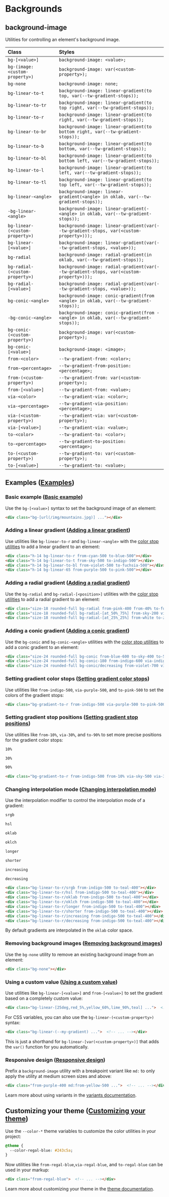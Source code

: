 # Backgrounds

## background-image

Utilities for controlling an element's background image.

| Class                       | Styles                                                                 |
| :-------------------------- | :--------------------------------------------------------------------- |
| `bg-[<value>]`              | `background-image: <value>;`                                          |
| `bg-(image:<custom-property>)` | `background-image: var(<custom-property>);`                           |
| `bg-none`                   | `background-image: none;`                                             |
| `bg-linear-to-t`            | `background-image: linear-gradient(to top, var(--tw-gradient-stops));`   |
| `bg-linear-to-tr`           | `background-image: linear-gradient(to top right, var(--tw-gradient-stops));` |
| `bg-linear-to-r`            | `background-image: linear-gradient(to right, var(--tw-gradient-stops));`  |
| `bg-linear-to-br`           | `background-image: linear-gradient(to bottom right, var(--tw-gradient-stops));`|
| `bg-linear-to-b`            | `background-image: linear-gradient(to bottom, var(--tw-gradient-stops));` |
| `bg-linear-to-bl`           | `background-image: linear-gradient(to bottom left, var(--tw-gradient-stops));`|
| `bg-linear-to-l`            | `background-image: linear-gradient(to left, var(--tw-gradient-stops));`   |
| `bg-linear-to-tl`           | `background-image: linear-gradient(to top left, var(--tw-gradient-stops));` |
| `bg-linear-<angle>`         | `background-image: linear-gradient(<angle> in oklab, var(--tw-gradient-stops));`|
| `-bg-linear-<angle>`        | `background-image: linear-gradient(-<angle> in oklab, var(--tw-gradient-stops));`|
| `bg-linear-(<custom-property>)`| `background-image: linear-gradient(var(--tw-gradient-stops, var(<custom-property>)));`|
| `bg-linear-[<value>]`       | `background-image: linear-gradient(var(--tw-gradient-stops, <value>));`|
| `bg-radial`                 | `background-image: radial-gradient(in oklab, var(--tw-gradient-stops));`|
| `bg-radial-(<custom-property>)`| `background-image: radial-gradient(var(--tw-gradient-stops, var(<custom-property>)));`|
| `bg-radial-[<value>]`       | `background-image: radial-gradient(var(--tw-gradient-stops, <value>));`|
| `bg-conic-<angle>`          | `background-image: conic-gradient(from <angle> in oklab, var(--tw-gradient-stops));`|
| `-bg-conic-<angle>`         | `background-image: conic-gradient(from -<angle> in oklab, var(--tw-gradient-stops));`|
| `bg-conic-(<custom-property>)`| `background-image: var(<custom-property>);`                           |
| `bg-conic-[<value>]`        | `background-image: <image>;`                                           |
| `from-<color>`              | `--tw-gradient-from: <color>;`                                        |
| `from-<percentage>`         | `--tw-gradient-from-position: <percentage>;`                            |
| `from-(<custom-property>)`  | `--tw-gradient-from: var(<custom-property>);`                         |
| `from-[<value>]`            | `--tw-gradient-from: <value>;`                                          |
| `via-<color>`               | `--tw-gradient-via: <color>;`                                         |
| `via-<percentage>`          | `--tw-gradient-via-position: <percentage>;`                             |
| `via-(<custom-property>)`   | `--tw-gradient-via: var(<custom-property>);`                          |
| `via-[<value>]`             | `--tw-gradient-via: <value>;`                                           |
| `to-<color>`                | `--tw-gradient-to: <color>;`                                          |
| `to-<percentage>`           | `--tw-gradient-to-position: <percentage>;`                              |
| `to-(<custom-property>)`    | `--tw-gradient-to: var(<custom-property>);`                            |
| `to-[<value>]`              | `--tw-gradient-to: <value>;`                                            |

## Examples ([Examples](https://tailwindcss.com/docs/background-image#examples))

### Basic example ([Basic example](https://tailwindcss.com/docs/background-image#basic-example))

Use the `bg-[<value>]` syntax to set the background image of an element:

```html
<div class="bg-[url(/img/mountains.jpg)] ..."></div>
```

### Adding a linear gradient ([Adding a linear gradient](https://tailwindcss.com/docs/background-image#adding-a-linear-gradient))

Use utilities like `bg-linear-to-r` and `bg-linear-<angle>` with the [color stop utilities](https://tailwindcss.com/docs/background-image#setting-gradient-color-stops) to add a linear gradient to an element:

```html
<div class="h-14 bg-linear-to-r from-cyan-500 to-blue-500"></div>
<div class="h-14 bg-linear-to-t from-sky-500 to-indigo-500"></div>
<div class="h-14 bg-linear-to-bl from-violet-500 to-fuchsia-500"></div>
<div class="h-14 bg-linear-65 from-purple-500 to-pink-500"></div>
```

### Adding a radial gradient ([Adding a radial gradient](https://tailwindcss.com/docs/background-image#adding-a-radial-gradient))

Use the `bg-radial` and `bg-radial-[<position>]` utilities with the [color stop utilities](https://tailwindcss.com/docs/background-image#setting-gradient-color-stops) to add a radial gradient to an element:

```html
<div class="size-18 rounded-full bg-radial from-pink-400 from-40% to-fuchsia-700"></div>
<div class="size-18 rounded-full bg-radial-[at_50%_75%] from-sky-200 via-blue-400 to-indigo-900 to-90%"></div>
<div class="size-18 rounded-full bg-radial-[at_25%_25%] from-white to-zinc-900 to-75%"></div>
```

### Adding a conic gradient ([Adding a conic gradient](https://tailwindcss.com/docs/background-image#adding-a-conic-gradient))

Use the `bg-conic` and `bg-conic-<angle>` utilities with the [color stop utilities](https://tailwindcss.com/docs/background-image#setting-gradient-color-stops) to add a conic gradient to an element:

```html
<div class="size-24 rounded-full bg-conic from-blue-600 to-sky-400 to-50%"></div>
<div class="size-24 rounded-full bg-conic-180 from-indigo-600 via-indigo-50 to-indigo-600"></div>
<div class="size-24 rounded-full bg-conic/decreasing from-violet-700 via-lime-300 to-violet-700"></div>
```

### Setting gradient color stops ([Setting gradient color stops](https://tailwindcss.com/docs/background-image#setting-gradient-color-stops))

Use utilities like `from-indigo-500`, `via-purple-500`, and `to-pink-500` to set the colors of the gradient stops:

```html
<div class="bg-gradient-to-r from-indigo-500 via-purple-500 to-pink-500 ..."></div>
```

### Setting gradient stop positions ([Setting gradient stop positions](https://tailwindcss.com/docs/background-image#setting-gradient-stop-positions))

Use utilities like `from-10%`, `via-30%`, and `to-90%` to set more precise positions for the gradient color stops:

```html
10%

30%

90%
```

```html
<div class="bg-gradient-to-r from-indigo-500 from-10% via-sky-500 via-30% to-emerald-500 to-90% ..."></div>
```

### Changing interpolation mode ([Changing interpolation mode](https://tailwindcss.com/docs/background-image#changing-interpolation-mode))

Use the interpolation modifier to control the interpolation mode of a gradient:

```html
srgb

hsl

oklab

oklch

longer

shorter

increasing

decreasing
```

```html
<div class="bg-linear-to-r/srgb from-indigo-500 to-teal-400"></div>
<div class="bg-linear-to-r/hsl from-indigo-500 to-teal-400"></div>
<div class="bg-linear-to-r/oklab from-indigo-500 to-teal-400"></div>
<div class="bg-linear-to-r/oklch from-indigo-500 to-teal-400"></div>
<div class="bg-linear-to-r/longer from-indigo-500 to-teal-400"></div>
<div class="bg-linear-to-r/shorter from-indigo-500 to-teal-400"></div>
<div class="bg-linear-to-r/increasing from-indigo-500 to-teal-400"></div>
<div class="bg-linear-to-r/decreasing from-indigo-500 to-teal-400"></div>
```

By default gradients are interpolated in the `oklab` color space.

### Removing background images ([Removing background images](https://tailwindcss.com/docs/background-image#removing-background-images))

Use the `bg-none` utility to remove an existing background image from an element:

```html
<div class="bg-none"></div>
```

### Using a custom value ([Using a custom value](https://tailwindcss.com/docs/background-image#using-a-custom-value))

Use utilities like `bg-linear-[<value>]` and `from-[<value>]` to set the gradient based on a completely custom value:

```html
<div class="bg-linear-[25deg,red_5%,yellow_60%,lime_90%,teal] ...">  <!-- ... --></div>
```

For CSS variables, you can also use the `bg-linear-(<custom-property>)` syntax:

```html
<div class="bg-linear-(--my-gradient) ...">  <!-- ... --></div>
```

This is just a shorthand for `bg-linear-[var(<custom-property>)]` that adds the `var()` function for you automatically.

### Responsive design ([Responsive design](https://tailwindcss.com/docs/background-image#responsive-design))

Prefix a `background-image` utility with a breakpoint variant like `md:` to only apply the utility at medium screen sizes and above:

```html
<div class="from-purple-400 md:from-yellow-500 ...">  <!-- ... --></div>
```

Learn more about using variants in the [variants documentation](https://tailwindcss.com/docs/hover-focus-and-other-states).

## Customizing your theme ([Customizing your theme](https://tailwindcss.com/docs/background-image#customizing-your-theme))

Use the `--color-*` theme variables to customize the color utilities in your project:

```css
@theme {
  --color-regal-blue: #243c5a;
}
```

Now utilities like `from-regal-blue`,`via-regal-blue`, and `to-regal-blue` can be used in your markup:

```html
<div class="from-regal-blue">  <!-- ... --></div>
```

Learn more about customizing your theme in the [theme documentation](https://tailwindcss.com/docs/theme#customizing-your-theme).
